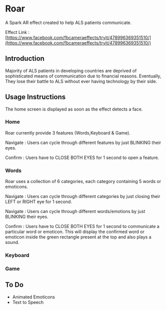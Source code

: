 # Roar
A Spark AR effect created to help ALS patients communicate.

Effect Link : [https://www.facebook.com/fbcameraeffects/tryit/478996369351510/](https://www.facebook.com/fbcameraeffects/tryit/478996369351510/)

## Introduction
Majority of ALS patients in developing countries are deprived of sophisticated means of communication due to financial reasons. Eventually, They lose their battle to ALS without ever having technology by their side.

## Usage Instructions
The home screen is displayed as soon as the effect detects a face.

### Home

Roar currently provide 3 features (Words,Keyboard & Game). 

Navigate : Users can cycle through different features by just BLINKING their eyes.

Confirm :  Users have to CLOSE BOTH EYES for 1 second to open a feature.

### Words

Roar uses a collection of 6 categories, each category containing 5 words or emoticons. 

Navigate : Users can cycle through different categories by just closing their LEFT or RIGHT eye for 1 second.

Navigate : Users can cycle through different words/emotions by just BLINKING their eyes.

Confirm :  Users have to CLOSE BOTH EYES for 1 second to communicate a particular word or emoticon. This will display the confirmed word or emoticon inside the green rectangle present at the top and also plays a sound.

### Keyboard

### Game

## To Do

* Animated Emoticons
* Text to Speech

